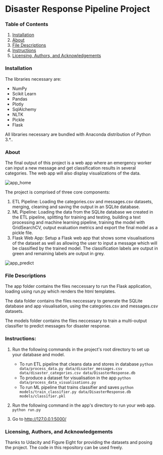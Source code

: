 # Disaster Response Pipeline Project

### Table of Contents
1. [Installation](https://github.com/ddh4/disaster-response-project#installation)
2. [About](https://github.com/ddh4/disaster-response-project#about)
3. [File Descriptions](https://github.com/ddh4/disaster-response-project#file-descriptions)
4. [Instructions](https://github.com/ddh4/disaster-response-project#instructions)
5. [Licensing, Authors, and Acknowledgements](https://github.com/ddh4/disaster-response-project#licensing-authors-and-acknowledgements)

### Installation
The libraries necessary are:
- NumPy
- Scikit Learn
- Pandas
- Plotly
- SqlAlchemy
- NLTK
- Pickle
- Flask

All libraries necessary are bundled with Anaconda distribution of Python 3.*.. 

### About
The final output of this project is a web app where an emergency worker can input a new message and get classification results in several categories. The web app will also display visualizations of the data.

![app_home](https://user-images.githubusercontent.com/39163121/50575732-9fc5bf00-0dfb-11e9-9f64-af2df01b414b.png)

The project is comprised of three core components:
1. ETL Pipeline: Loading the categories.csv and messages.csv datasets, merging, cleaning and
saving the output in an SQLite database.
2. ML Pipeline: Loading the data from the SQLite database we created in the ETL pipeline, splitting for training and testing, building a text processing and machine learning pipeline, training the model with GridSearchCV, output evaluation metrics and export the final model as a pickle file.
3. Flask Web App: Setup a Flask web app that shows some visualisations of the dataset as well as allowing the user to input a message which will be classified by the trained model. The classification labels are output in green and remaining labels are output in grey.

![app_predict](https://user-images.githubusercontent.com/39163121/50575738-c126ab00-0dfb-11e9-869a-8d76a3bdd700.png)

### File Descriptions

The app folder contains the files neccessary to run the Flask application, loading using run.py which renders the html templates.

The data folder contains the files neccessary to generate the SQLite database and app visualisation, using the categories.csv and messages.csv datasets.

The models folder contains the files neccessary to train a multi-output classifier to predict messages for disaster response. 

### Instructions:
1. Run the following commands in the project's root directory to set up your database and model.

    - To run ETL pipeline that cleans data and stores in database
        `python data/process_data.py data/disaster_messages.csv data/disaster_categories.csv data/DisasterResponse.db`
    - To produce a dataset for visualisation in the app
        `python data/process_data_visualisations.py`
    - To run ML pipeline that trains classifier and saves
        `python models/train_classifier.py data/DisasterResponse.db models/classifier.pkl`

2. Run the following command in the app's directory to run your web app.
    `python run.py`

3. Go to http://127.0.0.1:5000/

### Licensing, Authors, and Acknowledgements
Thanks to Udacity and Figure Eight for providing the datasets and posing the project.
The code in this repository can be used freely.

